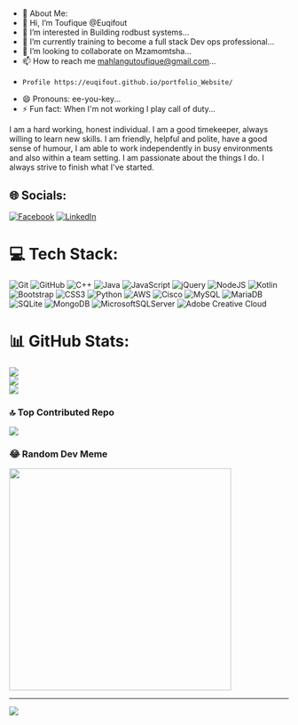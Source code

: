 # 
- 💫 About Me:
- 👋 Hi, I’m Toufique @Euqifout
- 👀 I’m interested in Building rodbust systems...
- 🌱 I’m currently training to become a full stack Dev ops professional...
- 💞️ I’m looking to collaborate on Mzamomtsha...
- 📫 How to reach me mahlangutoufique@gmail.com...
-     Profile https://euqifout.github.io/portfolio_Website/
- 😄 Pronouns: ee-you-key...
- ⚡ Fun fact: When I'm not working I play call of duty...

I am a hard working, honest individual. I am a good timekeeper, always willing to learn new skills. I am friendly, helpful and polite, have a good sense of humour, I am able to work independently in busy environments and also within a team setting. I am passionate about the things I do. I always strive to finish what I've started.


## 🌐 Socials:
[![Facebook](https://img.shields.io/badge/Facebook-%231877F2.svg?logo=Facebook&logoColor=white)](https://facebook.com/https://www.facebook.com/profile.php?id=100085435863294) [![LinkedIn](https://img.shields.io/badge/LinkedIn-%230077B5.svg?logo=linkedin&logoColor=white)](https://linkedin.com/in/https://www.linkedin.com/in/toufique-mahlangu-180ab51b7) 

# 💻 Tech Stack:
![Git](https://img.shields.io/badge/git-%23F05033.svg?style=for-the-badge&logo=git&logoColor=white) ![GitHub](https://img.shields.io/badge/github-%23121011.svg?style=for-the-badge&logo=github&logoColor=white) ![C++](https://img.shields.io/badge/c++-%2300599C.svg?style=for-the-badge&logo=c%2B%2B&logoColor=white) ![Java](https://img.shields.io/badge/java-%23ED8B00.svg?style=for-the-badge&logo=openjdk&logoColor=white) ![JavaScript](https://img.shields.io/badge/javascript-%23323330.svg?style=for-the-badge&logo=javascript&logoColor=%23F7DF1E) ![jQuery](https://img.shields.io/badge/jquery-%230769AD.svg?style=for-the-badge&logo=jquery&logoColor=white) ![NodeJS](https://img.shields.io/badge/node.js-6DA55F?style=for-the-badge&logo=node.js&logoColor=white) ![Kotlin](https://img.shields.io/badge/kotlin-%237F52FF.svg?style=for-the-badge&logo=kotlin&logoColor=white)  ![Bootstrap](https://img.shields.io/badge/bootstrap-%238511FA.svg?style=for-the-badge&logo=bootstrap&logoColor=white) ![CSS3](https://img.shields.io/badge/css3-%231572B6.svg?style=for-the-badge&logo=css3&logoColor=white) ![Python](https://img.shields.io/badge/python-3670A0?style=for-the-badge&logo=python&logoColor=ffdd54) ![AWS](https://img.shields.io/badge/AWS-%23FF9900.svg?style=for-the-badge&logo=amazon-aws&logoColor=white) ![Cisco](https://img.shields.io/badge/cisco-%23049fd9.svg?style=for-the-badge&logo=cisco&logoColor=black) ![MySQL](https://img.shields.io/badge/mysql-4479A1.svg?style=for-the-badge&logo=mysql&logoColor=white) ![MariaDB](https://img.shields.io/badge/MariaDB-003545?style=for-the-badge&logo=mariadb&logoColor=white) ![SQLite](https://img.shields.io/badge/sqlite-%2307405e.svg?style=for-the-badge&logo=sqlite&logoColor=white) ![MongoDB](https://img.shields.io/badge/MongoDB-%234ea94b.svg?style=for-the-badge&logo=mongodb&logoColor=white) ![MicrosoftSQLServer](https://img.shields.io/badge/Microsoft%20SQL%20Server-CC2927?style=for-the-badge&logo=microsoft%20sql%20server&logoColor=white) ![Adobe Creative Cloud](https://img.shields.io/badge/Adobe%20Creative%20Cloud-DA1F26.svg?style=for-the-badge&logo=Adobe%20Creative%20Cloud&logoColor=white) 
# 📊 GitHub Stats:
![](https://github-readme-stats.vercel.app/api?username=Euqifout&theme=dark&hide_border=false&include_all_commits=true&count_private=false)<br/>
![](https://github-readme-streak-stats.herokuapp.com/?user=Euqifout&theme=dark&hide_border=false)<br/>
![](https://github-readme-stats.vercel.app/api/top-langs/?username=Euqifout&theme=dark&hide_border=false&include_all_commits=true&count_private=false&layout=compact)

### 🔝 Top Contributed Repo
![](https://github-contributor-stats.vercel.app/api?username=Euqifout&limit=5&theme=dark&combine_all_yearly_contributions=true)

### 😂 Random Dev Meme
<img src='https://memer-new.vercel.app/' style="height: 400px;"/>

---
[![](https://visitcount.itsvg.in/api?id=Euqifout&icon=0&color=0)](https://visitcount.itsvg.in)

<!-- Proudly created with GPRM ( https://gprm.itsvg.in ) --> 

<!---
Euqifout/Euqifout is a ✨ special ✨ repository because its `README.md` (this file) appears on your GitHub profile.
You can click the Preview link to take a look at your changes.
--->
